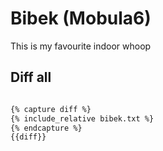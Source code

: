 # Bibek (Mobula6)

This is my favourite indoor whoop

## Diff all

```sh

{% capture diff %}
{% include_relative bibek.txt %}
{% endcapture %}
{{diff}}
```